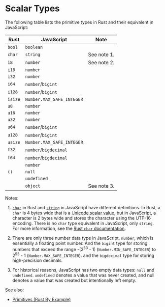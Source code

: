 # Scalar Types

The following table lists the primitive types in Rust and their equivalent in
JavaScript:

| Rust    | JavaScript                | Note        |
| ------- | ------------------------- | ----------- |
| `bool`  | `boolean`                    |             |
| `char`  | `string`                  | See note 1. |
| `i8`    | `number`                  | See note 2. |
| `i16`   | `number`                  |             |
| `i32`   | `number`                  |             |
| `i64`   | `number`/`bigint`         |             |
| `i128`  | `number`/`bigint`         |             |
| `isize` | `Number.MAX_SAFE_INTEGER` |             |
| `u8`    | `number`                  |             |
| `u16`   | `number`                  |             |
| `u32`   | `number`                  |             |
| `u64`   | `number`/`bigint`         |             |
| `u128`  | `number`/`bigint`         |             |
| `usize` | `Number.MAX_SAFE_INTEGER` |             |
| `f32`   | `number`/`bigdecimal`     |             |
| `f64`   | `number`/`bigdecimal`     |             |
|         | `number`                  |             |
| `()`    | `null`                    |             |
|         | `undefined`               |             |
|         | `object`                  | See note 3. |

Notes:

1. [`char`][char.rs] in Rust and [`string`][string.js] in JavaScript have different
   definitions. In Rust, a `char` is 4 bytes wide that is a [Unicode scalar
   value], but in JavaScript, a character is 2 bytes wide and stores the character
   using the UTF-16 encoding. There is no `char` type equivalent in JavaScript, only `string`. For more information, see the [Rust `char`
   documentation][char.rs].

2. There are only three number data type in JavaScript, `number`, which is essentially a floating point number. And the `bigint` type for storing numbers that exceed the range -(2<sup>53</sup> - 1) (`Number.MIN_SAFE_INTEGER`) to 2<sup>53</sup> - 1 (`Number.MAX_SAFE_INTEGER`). and the `bigdecimal` type for storing high-precision decimals.

3. For historical reasons, JavaScript has two empty data types: `null` and `undefined`. `undefined` denotes a value that was never created, and null denotes a value that was created but intentionally left empty.

See also:

- [Primitives (Rust By Example)][primitives.rs]

[string.js]: https://developer.mozilla.org/en-US/docs/Web/JavaScript/Data_structures#string_type
[char.rs]: https://doc.rust-lang.org/std/primitive.char.html
[Unicode scalar value]: https://www.unicode.org/glossary/#unicode_scalar_value
[primitives.rs]: https://doc.rust-lang.org/rust-by-example/primitives.html
